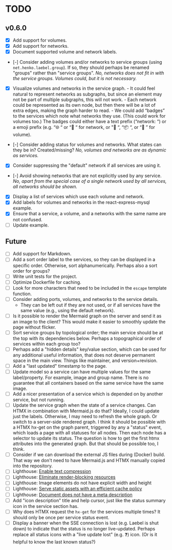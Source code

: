 # TODO

## v0.6.0

- [x] Add support for volumes.
- [x] Add support for networks.
- [x] Document supported volume and network labels.
- [-] Consider adding volumes and/or networks to service groups (using `net.henko.laebel.group`).
      If so, they should perhaps be renamed "groups" rather than "service groups".
      _No, networks does not fit in with the service groups. Volumes could, but it is not necessary._
- [x] Visualize volumes and networks in the service graph.
      - It could feel natural to represent networks as subgraphs, but since an element may not be part of multiple subgraphs, this will not work.
      - Each network could be represented as its own node, but then there will be a lot of extra edges, making the graph harder to read.
      - We could add “badges” to the services which note what networks they use. (This could work for volumes too.) The badges could either have a text prefix (“network: “) or a emoji prefix (e.g. “🌐 “ or “🛜 “ for network, or "🫙 “, “📦 “, or “🛄 ” for volume).
- [-] Consider adding status for volumes and networks. What states can they be in? Created/missing?
      _No, volumes and networks are as dynamic as services._
- [x] Consider suppressing the "default" network if all services are using it.
- [-] Avoid showing networks that are not explicitly used by any service.
      _No, apart from the special case of a single network used by all services, all networks should be shown._
- [x] Display a list of services which use each volume and network.
- [x] Add labels for volumes and networks in the react-express-mysql example.
- [x] Ensure that a service, a volume, and a networks with the same name are not confused.
- [ ] Update example.

## Future

- [ ] Add support for Markdown.
- [ ] Add a sort order label to the services, so they can be displayed in a specific order.
      Otherwise, sort alphanumerically. Perhaps also a sort order for groups?
- [ ] Write unit tests for the project.
- [ ] Optimize Dockerfile for caching.
- [ ] Look for more characters that need to be included in the `escape` template function.
- [ ] Consider adding ports, volumes, and networks to the service details.
  - They can be left out if they are not used, or if all services have the same value (e.g., using the default network).
- [ ] Is it possible to render the Mermaid graph on the server and send it as an image to the client?
      This would make it easier to smoothly update the page without flicker.
- [ ] Sort service groups by topological order; the main service should be at the top with its dependencies below.
      Perhaps a topographical order of services within each group too?
- [ ] Perhaps add a "hidden details" key/value section, which can be used for any additional useful information, 
      that does not deserve permanent space in the main view. Things like maintainer, and version+revision.
- [ ] Add a "last updated" timestamp to the page.
- [ ] Update model so a service can have multiple values for the same label/property.
      For example, image and group name.
      There is no guarantee that all containers based on the same service have the same image.
- [ ] Add a nicer presentation of a service which is depended on by another service, but not running.
- [ ] Update the service graph when the state of a service changes. Can HTMX in combination with Mermaid.js do that? Ideally, I could update just the labels. Otherwise, I may need to refresh the whole graph. Or switch to a server-side rendered graph.
      I think it should be possible with a HTMX hx-get on the graph parent, triggered by any a "status" event, which loads a page with all statuses for all nodes. Then each node has a selector to update its status.
      The question is how to get the first htmx attributes into the generated graph. But that should be possible too, I think.
- [ ] Consider if we can download the external JS files during (Docker) build.
      That way we don't need to have Mermaid.js and HTMX manually copied into the repository.
- [ ] Lighthouse: [Enable text compression](https://developer.chrome.com/docs/lighthouse/performance/uses-text-compression/)
- [ ] Lighthouse: [Eliminate render-blocking resources](https://developer.chrome.com/docs/lighthouse/performance/render-blocking-resources/)
- [ ] Lighthouse: Image elements do not have explicit width and height
- [ ] Lighthouse: [Serve static assets with an efficient cache policy](https://developer.chrome.com/docs/lighthouse/performance/uses-long-cache-ttl/)
- [ ] Lighthouse: [Document does not have a meta description](https://developer.chrome.com/docs/lighthouse/seo/meta-description/)
- [ ] Add "icon description" title and help cursor, just like the status summary icon in the service section has.
- [ ] Why does HTMX request the `hx-get` for the services multiple times? It should only be once per service status event.
- [ ] Display a banner when the SSE connection is lost (e.g. Laebel is shut down) to indicate that the status is no longer live-updated.
      Perhaps replace all status icons with a "live update lost" (e.g. ❓) icon. (Or is it helpful to know the last known status?)